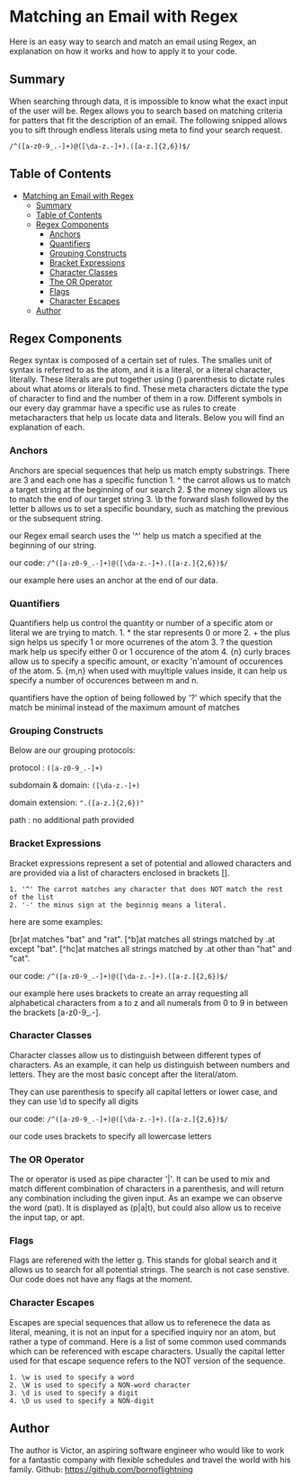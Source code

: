 # Matching an Email with Regex

Here is an easy way to search and match an email using Regex, an explanation on how it works and how to apply it to your code.

## Summary

When searching through data, it is impossible to know what the exact input of the user will be. Regex allows you to search based on matching criteria for patters that fit the description of an email. The following snipped allows you to sift through endless literals using meta to find your search request.

<code>/^([a-z0-9_\.-]+)@([\da-z\.-]+)\.([a-z\.]{2,6})$/</code>

## Table of Contents

- [Matching an Email with Regex](#matching-an-email-with-regex)
  - [Summary](#summary)
  - [Table of Contents](#table-of-contents)
  - [Regex Components](#regex-components)
    - [Anchors](#anchors)
    - [Quantifiers](#quantifiers)
    - [Grouping Constructs](#grouping-constructs)
    - [Bracket Expressions](#bracket-expressions)
    - [Character Classes](#character-classes)
    - [The OR Operator](#the-or-operator)
    - [Flags](#flags)
    - [Character Escapes](#character-escapes)
  - [Author](#author)

## Regex Components

Regex syntax is composed of a certain set of rules. The smalles unit of syntax is referred to as the atom, and it is a literal, or a literal character, literally. These literals are put together using () parenthesis to dictate rules about what atoms or literals to find. These meta characters dictate the type of character to find and the number of them in a row. Different symbols in our every day grammar have a specific use as rules to create metacharacters that help us locate data and literals. Below you will find an explanation of each.

### Anchors

Anchors are special sequences that help us match empty substrings. There are 3 and each one has a specific function
    1. ^ the carrot allows us to match a target string at the beginning of our search
    2. $ the money sign allows us to match the end of our target string
    3. \b the forward slash followed by the letter b allows us to set a specific boundary, such as matching the previous or the subsequent string. 

our Regex email search uses the '^' help us match a specified at the beginning of our string.

our code:
<code>/^([a-z0-9_\.-]+)@([\da-z\.-]+)\.([a-z\.]{2,6})$/</code>

our example here uses an anchor at the end of our data.

### Quantifiers

Quantifiers help us control the quantity or number of a specific atom or literal we are trying to match. 
    1. * the star represents 0 or more
    2. + the plus sign helps us specify 1 or more ocurrenes of the atom
    3. ? the question mark help us specify either 0 or 1 occurence of the atom
    4. {n} curly braces allow us to specify a specific amount, or exaclty 'n'amount of occurences of the atom. 
    5. {m,n} when used with muyltiple values inside, it can help us specify a number of occurences between m and n.


quantifiers have the option of being followed by '?' which specify that the match be minimal instead of the maximum amount of matches


### Grouping Constructs

Below are our grouping protocols:

protocol : <code>([a-z0-9_\.-]+)</code>

subdomain & domain: <code>([\da-z\.-]+)</code>

domain extension: <code>"\.([a-z\.]{2,6})"</code>

path : no additional path provided

### Bracket Expressions

Bracket expressions represent a set of potential and allowed characters and are provided via a list of characters enclosed in brackets [].

    1. '^' The carrot matches any character that does NOT match the rest of the list
    2. '-' the minus sign at the beginnig means a literal.

here are some examples:

[br]at matches "bat" and "rat".
[^b]at matches all strings matched by .at except "bat".
[^hc]at matches all strings matched by .at other than "hat" and "cat".

our code:
<code>/^([a-z0-9_\.-]+)@([\da-z\.-]+)\.([a-z\.]{2,6})$/</code>

our example here uses brackets to create an array requesting all alphabetical characters from a to z and all numerals from 0 to 9 in between the brackets [a-z0-9_\.-].

### Character Classes

Character classes allow us to distinguish between different types of characters. As an example, it can help us distinguish between numbers and letters. 
They are the most basic concept after the literal/atom. 

They can use parenthesis to specify all capital letters or lower case, and they can use \d to specify all digits

our code:
<code>/^([a-z0-9_\.-]+)@([\da-z\.-]+)\.([a-z\.]{2,6})$/</code>

our code uses brackets to specify all lowercase letters


### The OR Operator

The or operator is used as pipe character '|'. It can be used to mix and match different combination of characters in a parenthesis, and will return any combination including the given input. As an exampe we can observe the word (pat). It is displayed as (p|a|t), but could also allow us to receive the input tap, or apt.

### Flags

Flags are referened with the letter g. This stands for global search and it allows us to search for all potential strings. The search is not case senstive.
Our code does not have any flags at the moment.

### Character Escapes

Escapes are special sequences that allow us to referenece the data as literal, meaning, it is not an input for a specified inquiry nor an atom, but rather a type of command. 
Here is a list of some common used commands which can be referenced with escape characters. Usually the capital letter used for that escape sequence refers to the NOT version of the sequence. 

    1. \w is used to specify a word
    2. \W is used to specify a NON-word character
    3. \d is used to specify a digit
    4. \D us used to specify a NON-digit

## Author

The author is Victor, an aspiring software engineer who would like to work for a fantastic company with flexible schedules and travel the world with his family. 
Github:
https://github.com/bornoflightning
